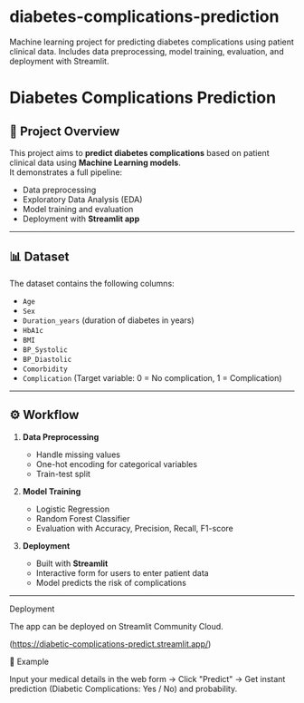 # diabetes-complications-prediction
Machine learning project for predicting diabetes complications using patient clinical data. Includes data preprocessing, model training, evaluation, and deployment with Streamlit.
# Diabetes Complications Prediction

## 📌 Project Overview
This project aims to **predict diabetes complications** based on patient clinical data using **Machine Learning models**.  
It demonstrates a full pipeline:
- Data preprocessing
- Exploratory Data Analysis (EDA)
- Model training and evaluation
- Deployment with **Streamlit app**

---

## 📊 Dataset
The dataset contains the following columns:
- `Age`
- `Sex`
- `Duration_years` (duration of diabetes in years)
- `HbA1c`
- `BMI`
- `BP_Systolic`
- `BP_Diastolic`
- `Comorbidity`
- `Complication` (Target variable: 0 = No complication, 1 = Complication)

---

## ⚙️ Workflow
1. **Data Preprocessing**
   - Handle missing values
   - One-hot encoding for categorical variables
   - Train-test split

2. **Model Training**
   - Logistic Regression
   - Random Forest Classifier
   - Evaluation with Accuracy, Precision, Recall, F1-score

3. **Deployment**
   - Built with **Streamlit**
   - Interactive form for users to enter patient data
   - Model predicts the risk of complications

---
Deployment

The app can be deployed on Streamlit Community Cloud.

(https://diabetic-complications-predict.streamlit.app/)

📌 Example

Input your medical details in the web form → Click "Predict" → Get instant prediction (Diabetic Complications: Yes / No) and probability.
